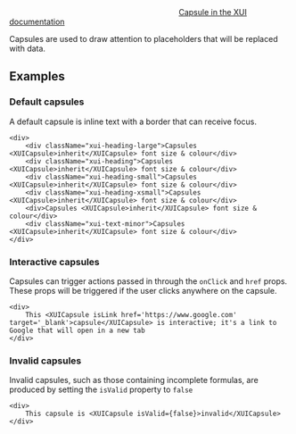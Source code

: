 <div class="xui-margin-vertical">
	<svg focusable="false" class="xui-icon xui-icon-inline xui-icon-large xui-icon-color-blue">
		<use xlink:href="#xui-icon-bookmark" role="presentation"/>
	</svg>
	<a href="../section-building-blocks-identifiers-capsule.html">Capsule in the XUI documentation</a>
</div>

Capsules are used to draw attention to placeholders that will be replaced with data.

## Examples

### Default capsules

A default capsule is inline text with a border that can receive focus.

```
<div>
	<div className="xui-heading-large">Capsules <XUICapsule>inherit</XUICapsule> font size & colour</div>
	<div className="xui-heading">Capsules <XUICapsule>inherit</XUICapsule> font size & colour</div>
	<div className="xui-heading-small">Capsules <XUICapsule>inherit</XUICapsule> font size & colour</div>
	<div className="xui-heading-xsmall">Capsules <XUICapsule>inherit</XUICapsule> font size & colour</div>
	<div>Capsules <XUICapsule>inherit</XUICapsule> font size & colour</div>
	<div className="xui-text-minor">Capsules <XUICapsule>inherit</XUICapsule> font size & colour</div>
</div>
```

### Interactive capsules

Capsules can trigger actions passed in through the `onClick` and `href` props. These props will be triggered if the user clicks anywhere on the capsule.

```
<div>
	This <XUICapsule isLink href='https://www.google.com' target='_blank'>capsule</XUICapsule> is interactive; it's a link to Google that will open in a new tab
</div>
```

### Invalid capsules

Invalid capsules, such as those containing incomplete formulas, are produced by setting the `isValid` property to `false`
```
<div>
	This capsule is <XUICapsule isValid={false}>invalid</XUICapsule>
</div>
```
